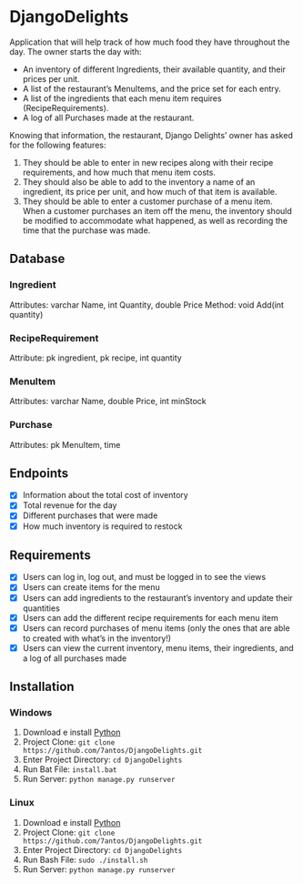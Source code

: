 # DjangoDelights
Application that will help track of how much food they have throughout the day. The owner starts the day with:

- An inventory of different Ingredients, their available quantity, and their prices per unit.
- A list of the restaurant’s MenuItems, and the price set for each entry.
- A list of the ingredients that each menu item requires (RecipeRequirements).
- A log of all Purchases made at the restaurant. 

Knowing that information, the restaurant, Django Delights’ owner has asked for the following features:

1. They should be able to enter in new recipes along with their recipe requirements, and how much that menu item costs.
2. They should also be able to add to the inventory a name of an ingredient, its price per unit, and how much of that 
item is available.
3. They should be able to enter a customer purchase of a menu item. When a customer purchases an item off the menu, 
the inventory should be modified to accommodate what happened, as well as recording the time that the purchase was made.

## Database

### Ingredient
Attributes: varchar Name, int Quantity, double Price
Method: void Add(int quantity)

### RecipeRequirement
Attribute: pk ingredient, pk recipe, int quantity

### MenuItem
Attributes: varchar Name, double Price, int minStock

### Purchase
Attributes: pk MenuItem, time

## Endpoints

- [x] Information about the total cost of inventory
- [x] Total revenue for the day
- [x] Different purchases that were made
- [x] How much inventory is required to restock

## Requirements

- [x] Users can log in, log out, and must be logged in to see the views
- [x] Users can create items for the menu
- [x] Users can add ingredients to the restaurant’s inventory and update their quantities
- [x] Users can add the different recipe requirements for each menu item
- [x] Users can record purchases of menu items (only the ones that are able to created with what’s in the inventory!)
- [x] Users can view the current inventory, menu items, their ingredients, and a log of all purchases made

## Installation

### Windows

1. Download e install [Python](https://www.python.org/downloads/)
2. Project Clone: ```git clone https://github.com/7antos/DjangoDelights.git```
3. Enter Project Directory: ```cd DjangoDelights```
4. Run Bat File: ```install.bat```
5. Run Server: ```python manage.py runserver```

### Linux

1. Download e install [Python](https://www.python.org/downloads/)
2. Project Clone: ```git clone https://github.com/7antos/DjangoDelights.git```
3. Enter Project Directory: ```cd DjangoDelights```
4. Run Bash File: ```sudo ./install.sh```
5. Run Server: ```python manage.py runserver```
